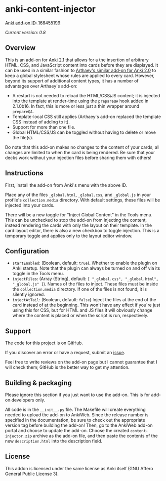 # anki-content-injector

[Anki add-on ID: 166455199](https://ankiweb.net/shared/info/166455199)

*Current version: 0.8*

## Overview

This is an add-on for [Anki 2.1](https://apps.ankiweb.net) that allows for a
the insertion of arbitrary HTML, CSS, and JavaScript content into cards before
they are displayed. It can be used in a similar fashion to [Arthaey's similar
add-on for Anki 2.0](https://github.com/Arthaey/anki-global-css) to keep a
global stylesheet whose rules are applied to every card. However, beyond its
support of additional content types, it has a number of advantages over
Arthaey's add-on:

* A restart is not needed to reload the HTML/CSS/JS content; it is injected into
  the template at render-time using the `prepareQA` hook added in 2.1.0b16. In
  fact, this is more or less just a thin wrapper around `prepareQA`.
* Template-local CSS still applies (Arthaey's add-on replaced the template CSS
  instead of adding to it).
* Support for more than one file.
* Global HTML/CSS/JS can be toggled without having to delete or move the
  file(s).

Do note that this add-on makes no changes to the content of your cards; all
changes are limited to when the card is being rendered. Be sure that your
decks work without your injection files before sharing them with others!

## Instructions

First, install the add-on from Anki's menu with the above ID.

Place any of the files `_global.html`, `_global.css`, and `_global.js` in
your profile's `collection.media` directory. With default settings, these
files will be injected into your cards.

There will be a new toggle for "Inject Global Content" in the Tools menu. This
can be unchecked to stop the add-on from injecting the content, instead
rendering the cards with only the layout on their template. In the card layout
editor, there is also a new checkbox to toggle injection. This is a temporary
toggle and applies only to the layout editor window.

## Configuration

* `startEnabled`: (Boolean, default: `true`). Whether to enable the plugin on
  Anki startup. Note that the plugin can always be turned on and off via its
  toggle in the Tools menu.
* `injectFiles`: (Array (String), default: `[ "_global.css", "_global.html",
  "_global.js" ]`). Names of the files to inject. These files must be inside
  the `collection.media` directory. If one of the files is not found, it is
  silently ignored.
* `injectAtTail`: (Boolean, default: `false`) Inject the files at the end of the
  card instead of at the beginning. This won't have any effect if you're just
  using this for CSS, but for HTML and JS files it will obviously change
  where the content is placed or when the script is run, respectively.

## Support

The code for this project is on
[GitHub](https://github.com/zacharied/anki-global-css).

If you discover an error or have a request, submit an
[issue](https://github.com/zacharied/anki-global-css/issues/new).

Feel free to write reviews on the add-on page but I cannot guarantee that I
will check them; GitHub is the better way to get my attention.

## Building & packaging

Please ignore this section if you just want to use the add-on. This is for
add-on developers only.

All code is in the `__init__.py` file.  The Makefile will create everything
needed to upload the add-on to AnkiWeb. Since the release number is specified
in the documentation, be sure to check out the appropriate version tag before
building the add-on! Then, go to the AnkiWeb add-on portal and choose to update
the add-on. Choose the created `content-injector.zip` archive as the add-on
file, and then paste the contents of the new `description.html` into the
description field.

## License

This addon is licensed under the same license as Anki itself (GNU Affero General
Public License 3).
